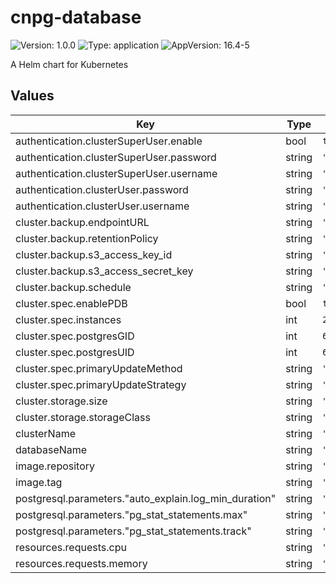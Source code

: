 # cnpg-database

![Version: 1.0.0](https://img.shields.io/badge/Version-1.0.0-informational?style=flat-square) ![Type: application](https://img.shields.io/badge/Type-application-informational?style=flat-square) ![AppVersion: 16.4-5](https://img.shields.io/badge/AppVersion-16.4--5-informational?style=flat-square)

A Helm chart for Kubernetes

## Values

| Key | Type | Default | Description |
|-----|------|---------|-------------|
| authentication.clusterSuperUser.enable | bool | `true` |  |
| authentication.clusterSuperUser.password | string | `""` |  |
| authentication.clusterSuperUser.username | string | `""` |  |
| authentication.clusterUser.password | string | `""` |  |
| authentication.clusterUser.username | string | `""` |  |
| cluster.backup.endpointURL | string | `"http://minio.minio.svc.cluster.local:9000"` |  |
| cluster.backup.retentionPolicy | string | `"30d"` |  |
| cluster.backup.s3_access_key_id | string | `""` |  |
| cluster.backup.s3_access_secret_key | string | `""` |  |
| cluster.backup.schedule | string | `"0 10 0 * * *"` |  |
| cluster.spec.enablePDB | bool | `true` |  |
| cluster.spec.instances | int | `2` |  |
| cluster.spec.postgresGID | int | `65534` |  |
| cluster.spec.postgresUID | int | `65534` |  |
| cluster.spec.primaryUpdateMethod | string | `"switchover"` |  |
| cluster.spec.primaryUpdateStrategy | string | `"unsupervised"` |  |
| cluster.storage.size | string | `"10Gi"` |  |
| cluster.storage.storageClass | string | `"nfs"` |  |
| clusterName | string | `"test-db"` |  |
| databaseName | string | `"dummy"` |  |
| image.repository | string | `"ghcr.io/cloudnative-pg/postgresql"` |  |
| image.tag | string | `""` |  |
| postgresql.parameters."auto_explain.log_min_duration" | string | `"10s"` |  |
| postgresql.parameters."pg_stat_statements.max" | string | `"10000"` |  |
| postgresql.parameters."pg_stat_statements.track" | string | `"all"` |  |
| resources.requests.cpu | string | `"100m"` |  |
| resources.requests.memory | string | `"1Gi"` |  |

